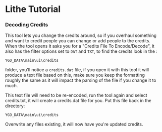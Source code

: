 # Lithe Tutorial

### Decoding Credits
This tool lets you change the credits around, so if you overhaul something and want to credit people you 
can change or add people to the credits. When the tool opens it asks you for a "Credits File To Encode/Decode",
it also has the filter options set to `DAT` and `TXT`, to find the credits look in the :

``YGO_DATA\main\ui\credits`` 

folder, you'll notice a `credits.dat` file, if you open it with this tool it will produce a text file based
on this, make sure you keep the formatting roughly the same as it will impact the parsing of the file if you change it to much.

This text file will need to be re-encoded, run the tool again and select credits.txt, it will create a credits.dat file for you.
Put this file back in the directory:

``YGO_DATA\main\ui\credits`` 

Overwrite any files existing, it will now have you're updated credits.